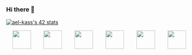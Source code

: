 ### Hi there 👋
[![ael-kass's 42 stats](https://badge.mediaplus.ma/darkblue/ael-kass)](https://github.com/oakoudad/badge42)

<div style="display:flex;justify-content:space-around;align-items: flex-end;">
<img src="https://th.bing.com/th/id/Rb3e6202f5356edebd8c8205623eef0f1?rik=2tDqbcLpDFguLg&riu=http%3A%2F%2Fwww.shadowandy.net%2Fwp%2Fwp-content%2Fuploads%2Fdocker.png&ehk=d2o4OLvE5SZOjrajjCgOCdzXQ9xmehUy6vTEhPPFi3c%3D&risl=&pid=ImgRaw" width="50px" />
<img src="https://upload.wikimedia.org/wikipedia/commons/thumb/1/18/C_Programming_Language.svg/1200px-C_Programming_Language.svg.png" width="50px" />
<img src="https://upload.wikimedia.org/wikipedia/commons/thumb/1/18/ISO_C%2B%2B_Logo.svg/1200px-ISO_C%2B%2B_Logo.svg.png" width="50px" />
<img src="https://cdn.jsdelivr.net/gh/devicons/devicon/icons/nginx/nginx-original.svg" width="50px"/>
 <img src="https://cdn-icons-png.flaticon.com/512/2111/2111288.png" width="50px"/>
 <img src="https://cdn-icons-png.flaticon.com/512/919/919837.png" width="50px"/>

</div>
